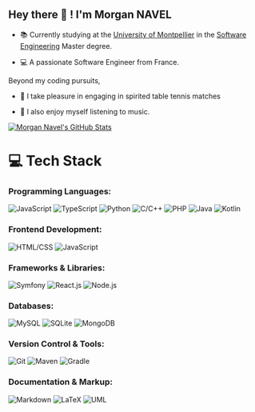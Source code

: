 
## Hey there 👋 ! I'm **Morgan NAVEL**

-  📚 Currently studying at the [University of Montpellier](https://sciences.edu.umontpellier.fr/en/welcome-to-the-faculty-of-sciences/) in the [Software Engineering](https://informatique-fds.edu.umontpellier.fr/etudiants/master-informatique-parcours/parcours-gl-genie-logiciel/) Master degree.

-  💻 A passionate Software Engineer from France.

Beyond my coding pursuits,

-  🏓 I take pleasure in engaging in spirited table tennis matches

-  🎵 I also enjoy myself listening to music.

[![Morgan Navel's GitHub Stats](https://github-readme-stats.vercel.app/api?username=MorganNavel&count_private=true&show_icons=true&theme=radical)](https://github.com/MorganNavel)


# 💻 Tech Stack

### Programming Languages:
![JavaScript](https://img.shields.io/badge/JavaScript-F7DF1E?style=for-the-badge&logo=javascript&logoColor=black)
![TypeScript](https://img.shields.io/badge/TypeScript-007ACC?style=for-the-badge&logo=typescript&logoColor=white)
![Python](https://img.shields.io/badge/Python-3776AB?style=for-the-badge&logo=python&logoColor=white)
![C/C++](https://img.shields.io/badge/C%2FC%2B%2B-00599C?style=for-the-badge&logo=c%2B%2B&logoColor=white)
![PHP](https://img.shields.io/badge/PHP-777BB4?style=for-the-badge&logo=php&logoColor=white)
![Java](https://img.shields.io/badge/Java-007396?style=for-the-badge&logo=java&logoColor=white)
![Kotlin](https://img.shields.io/badge/Kotlin-0095D5?style=for-the-badge&logo=kotlin&logoColor=white)


### Frontend Development:
![HTML/CSS](https://img.shields.io/badge/HTML/CSS-239120?style=for-the-badge&logo=html5&logoColor=white)
![JavaScript](https://img.shields.io/badge/JavaScript-F7DF1E?style=for-the-badge&logo=javascript&logoColor=black)


### Frameworks & Libraries:
![Symfony](https://img.shields.io/badge/Symfony-000000?style=for-the-badge&logo=symfony&logoColor=white)
![React.js](https://img.shields.io/badge/React.js-61DAFB?style=for-the-badge&logo=react&logoColor=white)
![Node.js](https://img.shields.io/badge/Node.js-339933?style=for-the-badge&logo=node.js&logoColor=white)


### Databases:
![MySQL](https://img.shields.io/badge/MySQL-4479A1?style=for-the-badge&logo=mysql&logoColor=white)
![SQLite](https://img.shields.io/badge/SQLite-07405E?style=for-the-badge&logo=sqlite&logoColor=white)
![MongoDB](https://img.shields.io/badge/MongoDB-4EA94B?style=for-the-badge&logo=mongodb&logoColor=white)

### Version Control & Tools:
![Git](https://img.shields.io/badge/Git-F05032?style=for-the-badge&logo=git&logoColor=white)
![Maven](https://img.shields.io/badge/Maven-C71A36?style=for-the-badge&logo=apache-maven&logoColor=white)
![Gradle](https://img.shields.io/badge/Gradle-02303A?style=for-the-badge&logo=gradle&logoColor=white)

### Documentation & Markup:
![Markdown](https://img.shields.io/badge/Markdown-000000?style=for-the-badge&logo=markdown&logoColor=white)
![LaTeX](https://img.shields.io/badge/LaTeX-008080?style=for-the-badge&logo=latex&logoColor=white)
![UML](https://img.shields.io/badge/UML-000000?style=for-the-badge&logo=uml&logoColor=white)





